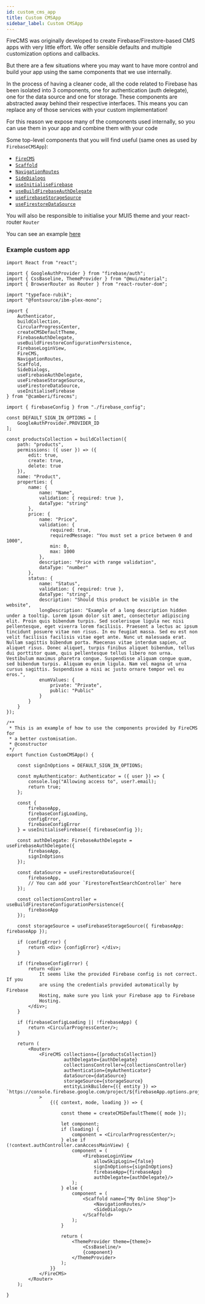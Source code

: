 ```yaml
---
id: custom_cms_app
title: Custom CMSApp
sidebar_label: Custom CMSApp
---
```


FireCMS was originally developed to create Firebase/Firestore-based CMS apps
with very little effort. We offer sensible defaults and multiple customization
options and callbacks.

But there are a few situations where you may want to have more control and build
your app using the same components that we use internally.

In the process of having a cleaner code, all the code related to Firebase has
been isolated into 3 components, one for authentication (auth delegate), one
for the data source and one for storage. These components are abstracted away
behind their respective interfaces. This means you can replace any of those
services with your custom implementation!

For this reason we expose many of the components used internally, so you can
use them in your app and combine them with your code

Some top-level components that you will find useful (same ones as used
by `FirebaseCMSApp`):
- [`FireCMS`](api/functions/firecms)
- [`Scaffold`](api/variables/scaffold)
- [`NavigationRoutes`](api/functions/NavigationRoutes)
- [`SideDialogs`](api/functions/SideDialogs)
- [`useInitialiseFirebase`](api/functions/useinitialisefirebase)
- [`useBuildFirebaseAuthDelegate`](api/functions/useBuildFirebaseAuthDelegate)
- [`useFirebaseStorageSource`](api/functions/usefirebasestoragesource)
- [`useFirestoreDataSource`](api/functions/usefirestoredatasource)

You will also be responsible to initialise your MUI5 theme and your react-router
`Router`

You can see an example
[here](https://github.com/Camberi/firecms/blob/master/example/src/CustomCMSApp.tsx)


### Example custom app

```tsx
import React from "react";

import { GoogleAuthProvider } from "firebase/auth";
import { CssBaseline, ThemeProvider } from "@mui/material";
import { BrowserRouter as Router } from "react-router-dom";

import "typeface-rubik";
import "@fontsource/ibm-plex-mono";

import {
    Authenticator,
    buildCollection,
    CircularProgressCenter,
    createCMSDefaultTheme,
    FirebaseAuthDelegate,
    useBuildFirestoreConfigurationPersistence,
    FirebaseLoginView,
    FireCMS,
    NavigationRoutes,
    Scaffold,
    SideDialogs,
    useFirebaseAuthDelegate,
    useFirebaseStorageSource,
    useFirestoreDataSource,
    useInitialiseFirebase
} from "@camberi/firecms";

import { firebaseConfig } from "./firebase_config";

const DEFAULT_SIGN_IN_OPTIONS = [
    GoogleAuthProvider.PROVIDER_ID
];

const productsCollection = buildCollection({
    path: "products",
    permissions: ({ user }) => ({
        edit: true,
        create: true,
        delete: true
    }),
    name: "Product",
    properties: {
        name: {
            name: "Name",
            validation: { required: true },
            dataType: "string"
        },
        price: {
            name: "Price",
            validation: {
                required: true,
                requiredMessage: "You must set a price between 0 and 1000",
                min: 0,
                max: 1000
            },
            description: "Price with range validation",
            dataType: "number"
        },
        status: {
            name: "Status",
            validation: { required: true },
            dataType: "string",
            description: "Should this product be visible in the website",
            longDescription: "Example of a long description hidden under a tooltip. Lorem ipsum dolor sit amet, consectetur adipiscing elit. Proin quis bibendum turpis. Sed scelerisque ligula nec nisi pellentesque, eget viverra lorem facilisis. Praesent a lectus ac ipsum tincidunt posuere vitae non risus. In eu feugiat massa. Sed eu est non velit facilisis facilisis vitae eget ante. Nunc ut malesuada erat. Nullam sagittis bibendum porta. Maecenas vitae interdum sapien, ut aliquet risus. Donec aliquet, turpis finibus aliquet bibendum, tellus dui porttitor quam, quis pellentesque tellus libero non urna. Vestibulum maximus pharetra congue. Suspendisse aliquam congue quam, sed bibendum turpis. Aliquam eu enim ligula. Nam vel magna ut urna cursus sagittis. Suspendisse a nisi ac justo ornare tempor vel eu eros.",
            enumValues: {
                private: "Private",
                public: "Public"
            }
        }
    }
});

/**
 * This is an example of how to use the components provided by FireCMS for
 * a better customisation.
 * @constructor
 */
export function CustomCMSApp() {

    const signInOptions = DEFAULT_SIGN_IN_OPTIONS;

    const myAuthenticator: Authenticator = ({ user }) => {
        console.log("Allowing access to", user?.email);
        return true;
    };

    const {
        firebaseApp,
        firebaseConfigLoading,
        configError,
        firebaseConfigError
    } = useInitialiseFirebase({ firebaseConfig });

    const authDelegate: FirebaseAuthDelegate = useFirebaseAuthDelegate({
        firebaseApp,
        signInOptions
    });

    const dataSource = useFirestoreDataSource({
        firebaseApp,
        // You can add your `FirestoreTextSearchController` here
    });

    const collectionsController = useBuildFirestoreConfigurationPersistence({
        firebaseApp
    });

    const storageSource = useFirebaseStorageSource({ firebaseApp: firebaseApp });

    if (configError) {
        return <div> {configError} </div>;
    }

    if (firebaseConfigError) {
        return <div>
            It seems like the provided Firebase config is not correct. If you
            are using the credentials provided automatically by Firebase
            Hosting, make sure you link your Firebase app to Firebase
            Hosting.
        </div>;
    }

    if (firebaseConfigLoading || !firebaseApp) {
        return <CircularProgressCenter/>;
    }

    return (
        <Router>
            <FireCMS collections={[productsCollection]}
                     authDelegate={authDelegate}
                     collectionsController={collectionsController}
                     authentication={myAuthenticator}
                     dataSource={dataSource}
                     storageSource={storageSource}
                     entityLinkBuilder={({ entity }) => `https://console.firebase.google.com/project/${firebaseApp.options.projectId}/firestore/data/${entity.path}/${entity.id}`}
            >
                {({ context, mode, loading }) => {

                    const theme = createCMSDefaultTheme({ mode });

                    let component;
                    if (loading) {
                        component = <CircularProgressCenter/>;
                    } else if (!context.authController.canAccessMainView) {
                        component = (
                            <FirebaseLoginView
                                allowSkipLogin={false}
                                signInOptions={signInOptions}
                                firebaseApp={firebaseApp}
                                authDelegate={authDelegate}/>
                        );
                    } else {
                        component = (
                            <Scaffold name={"My Online Shop"}>
                                <NavigationRoutes/>
                                <SideDialogs/>
                            </Scaffold>
                        );
                    }

                    return (
                        <ThemeProvider theme={theme}>
                            <CssBaseline/>
                            {component}
                        </ThemeProvider>
                    );
                }}
            </FireCMS>
        </Router>
    );

}
```


